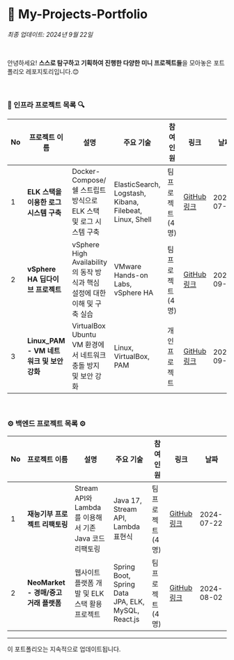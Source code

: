 # 🌱 My-Projects-Portfolio

_최종 업데이트: 2024년 9월 22일_

<br>

안녕하세요! **스스로 탐구하고 기획하여 진행한 다양한 미니 프로젝트들**을 모아놓은 포트폴리오 레포지토리입니다.😊 <br>

<br>

### 🔎 인프라 프로젝트 목록 🔍

| No  | 프로젝트 이름                            | 설명                                                                       | 주요 기술                                               | 참여<br> 인원     | 링크                                                          | 날짜       |
| --- | ---------------------------------------- | -------------------------------------------------------------------------- | ------------------------------------------------------- | ----------------- | ------------------------------------------------------------- | ---------- |
| 1   | **ELK 스택을 이용한 로그 시스템 구축**   | Docker-Compose/쉘 스트립트 방식으로 ELK 스택 및 로그 시스템 구축           | ElasticSearch, Logstash, Kibana, Filebeat, Linux, Shell | 팀 프로젝트 (4명) | [GitHub 링크](https://github.com/lotuxsoo/fisa3_elk_pipeline) | 2024-07-19 |
| 2   | **vSphere HA 딥다이브 프로젝트**         | vSphere High Availability의 동작 방식과 핵심 설정에 대한 이해 및 구축 실습 | VMware Hands-on Labs, vSphere HA                        | 팀 프로젝트 (4명) | [GitHub 링크](https://github.com/fisa3-vmware/TIL)            | 2023-09-03 |
| 3   | **Linux_PAM - VM 네트워크 및 보안 강화** | VirtualBox Ubuntu VM 환경에서 네트워크 충돌 방지 및 보안 강화              | Linux, VirtualBox, PAM                                  | 개인 프로젝트     | [GitHub 링크](https://github.com/lotuxsoo/Linux_PAM)          | 2024-09-19 |

<br>

### ⚙️ 백엔드 프로젝트 목록 ⚙️

| No  | 프로젝트 이름                                  | 설명                                                   | 주요 기술                                          | 참여<br> 인원     | 링크                                                              | 날짜       |
| --- | ---------------------------------------------- | ------------------------------------------------------ | -------------------------------------------------- | ----------------- | ----------------------------------------------------------------- | ---------- |
| 1   | **재능기부 프로젝트 리팩토링** | Stream API와 Lambda를 이용해서 기존 Java 코드 리팩토링 | Java 17, Stream API, Lambda 표현식                 | 팀 프로젝트 (4명) | [GitHub 링크](https://github.com/lotuxsoo/fisa3_Java_Refactoring) | 2024-07-22 |
| 2   | **NeoMarket - 경매/중고거래 플랫폼**           | 웹사이트 플랫폼 개발 및 ELK 스택 활용 프로젝트         | Spring Boot, Spring Data JPA, ELK, MySQL, React.js | 팀 프로젝트 (4명) | [GitHub 링크](https://github.com/Neo-Market/BE-NeoMarket)         | 2024-08-02 |

---

이 포트폴리오는 지속적으로 업데이트됩니다.

